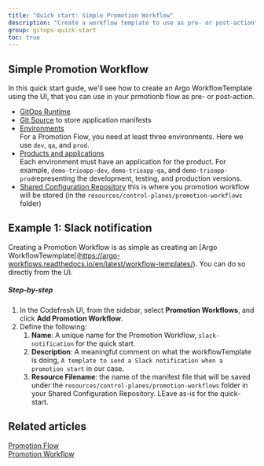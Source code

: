 ```yaml
---
title: "Quick start: Simple Promotion Workflow"
description: "Create a workflow template to use as pre- or post-action"
group: gitops-quick-start
toc: true
---
```


## Simple Promotion Workflow
In this quick start guide, we'll see how to create an Argo WorkflowTemplate using the UI, that you can use in your prmotionb flow as pre- or post-action.

* [GitOps Runtime]({{site.baseurl}}/docs/gitops-quick-start/runtime/)
* [Git Source]({{site.baseurl}}/docs/gitops-quick-start/create-git-source/) to store application manifests
* [Environments]({{site.baseurl}}/docs/gitops-quick-start/quick-start-gitops-environments/)  
  For a Promotion Flow, you need at least three environments.
  Here we use `dev`, `qa`, and `prod`.
* [Products and applications]({{site.baseurl}}/docs/gitops-quick-start/create-app-ui/)  
  Each environment must have an application for the product. For example, `demo-trioapp-dev`, `demo-trioapp-qa`, and `demo-trioapp-prod`representing the development, testing, and production versions.
* [Shared Configuration Repository]({{site.baseurl}}/docs/installation/gitops/shared-configuration)
  this is where you promotion workflow will be stored (in the `resources/control-planes/promotion-workflows` folder)

## Example 1: Slack notification

Creating a Promotion Workflow is as simple as creating an [Argo WorkflowTewmplate[(https://argo-workflows.readthedocs.io/en/latest/workflow-templates/). 
You can do so directly from the UI.

##### Step-by-step

1. In the Codefresh UI, from the sidebar, select **Promotion Workflows**, and click **Add Promotion Workflow**.
1. Define the following:
    1. **Name**: A unique name for the Promotion Workflow, `slack-notification` for the quick start.
    1. **Description**: A meaningful comment on what the workflowTemplate is doing, `A template to send a Slack notification when a promotion start` in our case.
    1. **Resource Filename**: the name of the manifest file that will be saved under the `resources/control-planes/promotion-workflows`
       folder in your Shared Configuration Repository. LEave as-is for the quick-start.

## Related articles
[Promotion Flow]({{site.baseurl}}/docs/promotions/promotion-flow/)   
[Promotion Workflow]({{site.baseurl}}/docs/promotions/promotion-workflow/)   

